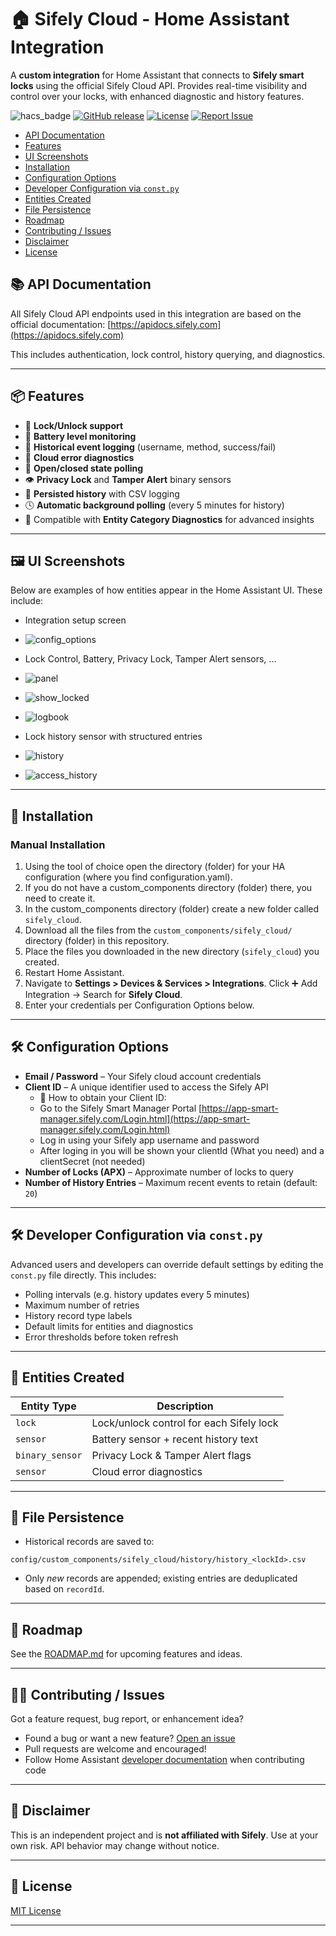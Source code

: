 # 🏠 Sifely Cloud - Home Assistant Integration

A **custom integration** for Home Assistant that connects to **Sifely smart locks** using the official Sifely Cloud API. Provides real-time visibility and control over your locks, with enhanced diagnostic and history features.

![hacs_badge](https://img.shields.io/badge/HACS-Custom-orange.svg) 
[![GitHub release](https://img.shields.io/github/v/tag/Kenster1965/sifely_cloud?label=version)](https://github.com/Kenster1965/sifely_cloud/tags)
[![License](https://img.shields.io/github/license/Kenster1965/sifely_cloud)](https://github.com/Kenster1965/sifely_cloud/blob/main/LICENSE)
[![Report Issue](https://img.shields.io/badge/Report-Issue-blue)](https://github.com/Kenster1965/sifely_cloud/issues/new/choose)

- [API Documentation](#-api-documentation)
- [Features](#-features)
- [UI Screenshots](#-ui-screenshots)
- [Installation](#-installation)
- [Configuration Options](#-configuration-options)
- [Developer Configuration via `const.py`](#-developer-configuration-via-constpy)
- [Entities Created](#-entities-created)
- [File Persistence](#-file-persistence)
- [Roadmap](#-roadmap)
- [Contributing / Issues](#-contributing--issues)
- [Disclaimer](#-disclaimer)
- [License](#-license)
  
## 📚 API Documentation
All Sifely Cloud API endpoints used in this integration are based on the official documentation:
[https://apidocs.sifely.com](https://apidocs.sifely.com)

This includes authentication, lock control, history querying, and diagnostics.

---

## 📦 Features
- 🔐 **Lock/Unlock support**
- 🔋 **Battery level monitoring**
- 📖 **Historical event logging** (username, method, success/fail)
- 🚨 **Cloud error diagnostics**
- 🧠 **Open/closed state polling**
- 👁 **Privacy Lock** and **Tamper Alert** binary sensors
- 💾 **Persisted history** with CSV logging
- 🕓 **Automatic background polling** (every 5 minutes for history)
- 🧰 Compatible with **Entity Category Diagnostics** for advanced insights

---

## 🖼️ UI Screenshots
Below are examples of how entities appear in the Home Assistant UI. These include:

- Integration setup screen
- ![config_options](images/images/config_options.jpg)

- Lock Control, Battery, Privacy Lock, Tamper Alert sensors, ...
- ![panel](images/images/panel.jpg)
- ![show_locked](images/images/show_locked.jpg)
- ![logbook](images/images/logbook.jpg)

- Lock history sensor with structured entries
- ![history](images/images/history.jpg)
- ![access_history](images/images/access_history.jpg)

---

## 🔧 Installation
### Manual Installation
1. Using the tool of choice open the directory (folder) for your HA configuration (where you find configuration.yaml).
2. If you do not have a custom_components directory (folder) there, you need to create it.
3. In the custom_components directory (folder) create a new folder called `sifely_cloud`.
4. Download all the files from the `custom_components/sifely_cloud/` directory (folder) in this repository.
5. Place the files you downloaded in the new directory (`sifely_cloud`) you created.
6. Restart Home Assistant.
7. Navigate to **Settings > Devices & Services > Integrations**.
   Click ➕ Add Integration → Search for **Sifely Cloud**.
8. Enter your credentials per Configuration Options below.

---

## 🛠 Configuration Options
- **Email / Password** – Your Sifely cloud account credentials
- **Client ID** – A unique identifier used to access the Sifely API
  - 📌 How to obtain your Client ID:
  - Go to the Sifely Smart Manager Portal [https://app-smart-manager.sifely.com/Login.html](https://app-smart-manager.sifely.com/Login.html)
  - Log in using your Sifely app username and password
  - After loging in you will be shown your clientId (What you need) and a clientSecret (not needed)
- **Number of Locks (APX)** – Approximate number of locks to query
- **Number of History Entries** – Maximum recent events to retain (default: `20`)

---

## 🛠 Developer Configuration via `const.py`
Advanced users and developers can override default settings by editing the `const.py` file directly. This includes:
- Polling intervals (e.g. history updates every 5 minutes)
- Maximum number of retries
- History record type labels
- Default limits for entities and diagnostics
- Error thresholds before token refresh

---

## 🧪 Entities Created
| Entity Type     | Description                             |
|-----------------|-----------------------------------------|
| `lock`          | Lock/unlock control for each Sifely lock |
| `sensor`        | Battery sensor + recent history text     |
| `binary_sensor` | Privacy Lock & Tamper Alert flags        |
| `sensor`        | Cloud error diagnostics                  |

---

## 📁 File Persistence
- Historical records are saved to:

`config/custom_components/sifely_cloud/history/history_<lockId>.csv`

- Only *new* records are appended; existing entries are deduplicated based on `recordId`.

---

## 🚧 Roadmap
See the [ROADMAP.md](./ROADMAP.md) for upcoming features and ideas.

--- 

## 🧑‍💻 Contributing / Issues
Got a feature request, bug report, or enhancement idea?

- Found a bug or want a new feature? [Open an issue](https://github.com/kenster1965/sifely_cloud/issues)
- Pull requests are welcome and encouraged!
- Follow Home Assistant [developer documentation](https://developers.home-assistant.io/) when contributing code

---

## 📜 Disclaimer
This is an independent project and is **not affiliated with Sifely**. Use at your own risk. API behavior may change without notice.

---

## 📄 License
[MIT License](LICENSE)

---



